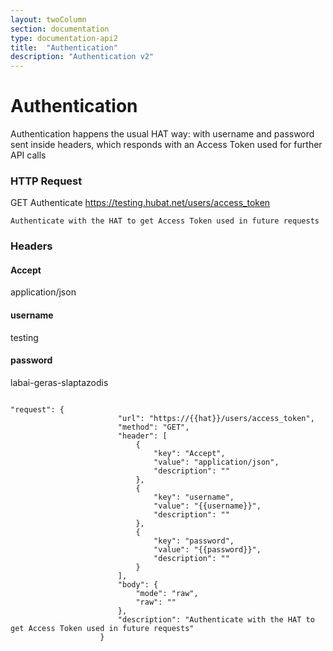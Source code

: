```yaml
---
layout: twoColumn
section: documentation
type: documentation-api2
title:  "Authentication"
description: "Authentication v2"
---
```


# Authentication

Authentication happens the usual HAT way: with username and password sent inside headers, which responds with an Access Token used for further API calls

### HTTP Request
   
GET Authenticate
https://testing.hubat.net/users/access_token

`Authenticate with the HAT to get Access Token used in future requests`

### Headers

#### Accept
application/json

#### username
testing

#### password
labai-geras-slaptazodis


```postman

"request": {
						"url": "https://{{hat}}/users/access_token",
						"method": "GET",
						"header": [
							{
								"key": "Accept",
								"value": "application/json",
								"description": ""
							},
							{
								"key": "username",
								"value": "{{username}}",
								"description": ""
							},
							{
								"key": "password",
								"value": "{{password}}",
								"description": ""
							}
						],
						"body": {
							"mode": "raw",
							"raw": ""
						},
						"description": "Authenticate with the HAT to get Access Token used in future requests"
					}

```
